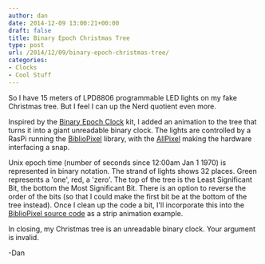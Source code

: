 ```yaml
---
author: dan
date: 2014-12-09 13:00:21+00:00
draft: false
title: Binary Epoch Christmas Tree
type: post
url: /2014/12/09/binary-epoch-christmas-tree/
categories:
- Clocks
- Cool Stuff
---
```


So I have 15 meters of LPD8806 programmable LED lights on my fake Christmas tree. But I feel I can up the Nerd quotient even more.

Inspired by the [Binary Epoch Clock](/product/becv1/) kit, I added an animation to the tree that turns it into a giant unreadable binary clock. The lights are controlled by a RasPi running the [BiblioPixel](https://github.com/ManiacalLabs/BiblioPixel) library, with the [AllPixel](/allpixel) making the hardware interfacing a snap.



Unix epoch time (number of seconds since 12:00am Jan 1 1970) is represented in binary notation. The strand of lights shows 32 places. Green represents a 'one', red, a 'zero'. The top of the tree is the Least Significant Bit, the bottom the Most Significant Bit. There is an option to reverse the order of the bits (so that I could make the first bit be at the bottom of the tree instead). Once I clean up the code a bit, I'll incorporate this into the [BiblioPixel source code](https://github.com/ManiacalLabs/BiblioPixel) as a strip animation example.

In closing, my Christmas tree is an unreadable binary clock. Your argument is invalid.

-Dan




